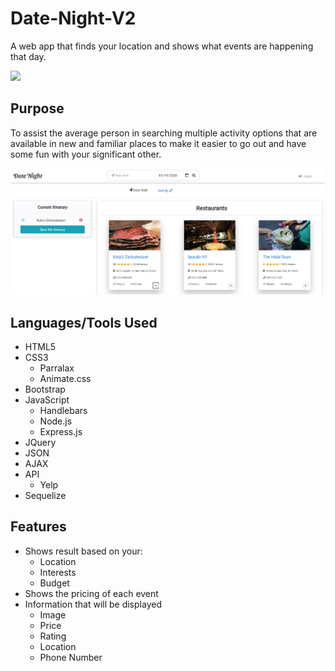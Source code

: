 # Date-Night-V2
A web app that finds your location and shows what events are happening that day.

![](public/images/homepage.PNG)

## Purpose
To assist the average person in searching multiple activity options that are available in new and familiar places to make it easier to go out and have some fun with your significant other. 

![](public/images/results.jpg)

## Languages/Tools Used
- HTML5
- CSS3
  - Parralax
  - Animate.css
- Bootstrap
- JavaScript
  - Handlebars
  - Node.js
  - Express.js
- JQuery
- JSON
- AJAX
- API
  - Yelp
- Sequelize

## Features
- Shows result based on your: 
  - Location 
  - Interests
  - Budget
- Shows the pricing of each event
- Information that will be displayed
  - Image
  - Price
  - Rating
  - Location
  - Phone Number
  

 

 

